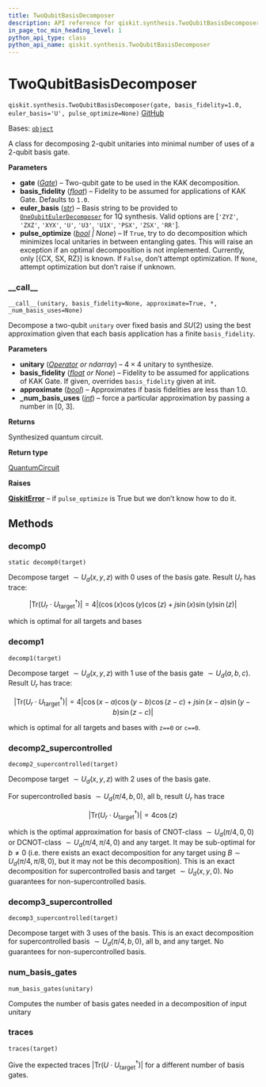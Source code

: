 ```yaml
---
title: TwoQubitBasisDecomposer
description: API reference for qiskit.synthesis.TwoQubitBasisDecomposer
in_page_toc_min_heading_level: 1
python_api_type: class
python_api_name: qiskit.synthesis.TwoQubitBasisDecomposer
---
```


# TwoQubitBasisDecomposer

<span id="qiskit.synthesis.TwoQubitBasisDecomposer" />

`qiskit.synthesis.TwoQubitBasisDecomposer(gate, basis_fidelity=1.0, euler_basis='U', pulse_optimize=None)` [GitHub](https://github.com/qiskit/qiskit/tree/main/qiskit/synthesis/two_qubit/two_qubit_decompose.py "view source code")

Bases: [`object`](https://docs.python.org/3/library/functions.html#object "(in Python v3.12)")

A class for decomposing 2-qubit unitaries into minimal number of uses of a 2-qubit basis gate.

**Parameters**

*   **gate** ([*Gate*](circuit#qiskit.circuit.Gate "qiskit.circuit.Gate")) – Two-qubit gate to be used in the KAK decomposition.
*   **basis\_fidelity** ([*float*](https://docs.python.org/3/library/functions.html#float "(in Python v3.12)")) – Fidelity to be assumed for applications of KAK Gate. Defaults to `1.0`.
*   **euler\_basis** ([*str*](https://docs.python.org/3/library/stdtypes.html#str "(in Python v3.12)")) – Basis string to be provided to [`OneQubitEulerDecomposer`](qiskit.synthesis.OneQubitEulerDecomposer "qiskit.synthesis.OneQubitEulerDecomposer") for 1Q synthesis. Valid options are \[`'ZYZ'`, `'ZXZ'`, `'XYX'`, `'U'`, `'U3'`, `'U1X'`, `'PSX'`, `'ZSX'`, `'RR'`].
*   **pulse\_optimize** ([*bool*](https://docs.python.org/3/library/functions.html#bool "(in Python v3.12)") *| None*) – If `True`, try to do decomposition which minimizes local unitaries in between entangling gates. This will raise an exception if an optimal decomposition is not implemented. Currently, only \[\{CX, SX, RZ}] is known. If `False`, don’t attempt optimization. If `None`, attempt optimization but don’t raise if unknown.

### \_\_call\_\_

<span id="qiskit.synthesis.TwoQubitBasisDecomposer.__call__" />

`__call__(unitary, basis_fidelity=None, approximate=True, *, _num_basis_uses=None)`

Decompose a two-qubit `unitary` over fixed basis and $SU(2)$ using the best approximation given that each basis application has a finite `basis_fidelity`.

**Parameters**

*   **unitary** ([*Operator*](qiskit.quantum_info.Operator "qiskit.quantum_info.Operator") *or ndarray*) – $4 \times 4$ unitary to synthesize.
*   **basis\_fidelity** ([*float*](https://docs.python.org/3/library/functions.html#float "(in Python v3.12)") *or None*) – Fidelity to be assumed for applications of KAK Gate. If given, overrides `basis_fidelity` given at init.
*   **approximate** ([*bool*](https://docs.python.org/3/library/functions.html#bool "(in Python v3.12)")) – Approximates if basis fidelities are less than 1.0.
*   **\_num\_basis\_uses** ([*int*](https://docs.python.org/3/library/functions.html#int "(in Python v3.12)")) – force a particular approximation by passing a number in \[0, 3].

**Returns**

Synthesized quantum circuit.

**Return type**

[QuantumCircuit](qiskit.circuit.QuantumCircuit "qiskit.circuit.QuantumCircuit")

**Raises**

[**QiskitError**](exceptions#qiskit.exceptions.QiskitError "qiskit.exceptions.QiskitError") – if `pulse_optimize` is True but we don’t know how to do it.

## Methods

### decomp0

<span id="qiskit.synthesis.TwoQubitBasisDecomposer.decomp0" />

`static decomp0(target)`

Decompose target $\sim U_d(x, y, z)$ with $0$ uses of the basis gate. Result $U_r$ has trace:

$$
\Big\vert\text{Tr}(U_r\cdot U_\text{target}^{\dag})\Big\vert =
4\Big\vert (\cos(x)\cos(y)\cos(z)+ j \sin(x)\sin(y)\sin(z)\Big\vert
$$

which is optimal for all targets and bases

### decomp1

<span id="qiskit.synthesis.TwoQubitBasisDecomposer.decomp1" />

`decomp1(target)`

Decompose target $\sim U_d(x, y, z)$ with $1$ use of the basis gate $\sim U_d(a, b, c)$. Result $U_r$ has trace:

$$
\Big\vert\text{Tr}(U_r \cdot U_\text{target}^{\dag})\Big\vert =
4\Big\vert \cos(x-a)\cos(y-b)\cos(z-c) + j \sin(x-a)\sin(y-b)\sin(z-c)\Big\vert
$$

which is optimal for all targets and bases with `z==0` or `c==0`.

### decomp2\_supercontrolled

<span id="qiskit.synthesis.TwoQubitBasisDecomposer.decomp2_supercontrolled" />

`decomp2_supercontrolled(target)`

Decompose target $\sim U_d(x, y, z)$ with $2$ uses of the basis gate.

For supercontrolled basis $\sim U_d(\pi/4, b, 0)$, all b, result $U_r$ has trace

$$
\Big\vert\text{Tr}(U_r \cdot U_\text{target}^\dag) \Big\vert = 4\cos(z)
$$

which is the optimal approximation for basis of CNOT-class $\sim U_d(\pi/4, 0, 0)$ or DCNOT-class $\sim U_d(\pi/4, \pi/4, 0)$ and any target. It may be sub-optimal for $b \neq 0$ (i.e. there exists an exact decomposition for any target using $B \sim U_d(\pi/4, \pi/8, 0)$, but it may not be this decomposition). This is an exact decomposition for supercontrolled basis and target $\sim U_d(x, y, 0)$. No guarantees for non-supercontrolled basis.

### decomp3\_supercontrolled

<span id="qiskit.synthesis.TwoQubitBasisDecomposer.decomp3_supercontrolled" />

`decomp3_supercontrolled(target)`

Decompose target with $3$ uses of the basis. This is an exact decomposition for supercontrolled basis $\sim U_d(\pi/4, b, 0)$, all b, and any target. No guarantees for non-supercontrolled basis.

### num\_basis\_gates

<span id="qiskit.synthesis.TwoQubitBasisDecomposer.num_basis_gates" />

`num_basis_gates(unitary)`

Computes the number of basis gates needed in a decomposition of input unitary

### traces

<span id="qiskit.synthesis.TwoQubitBasisDecomposer.traces" />

`traces(target)`

Give the expected traces $\Big\vert\text{Tr}(U \cdot U_\text{target}^{\dag})\Big\vert$ for a different number of basis gates.

